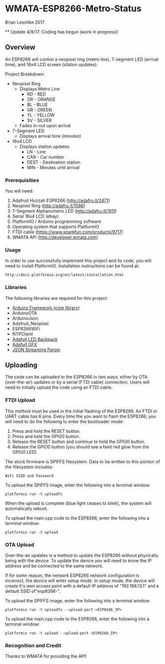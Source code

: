 # WMATA-ESP8266-Metro-Status

Brian Leschke 2017

 ** Update 4/9/17: Coding has begun (work in progress)! 

## **Overview**

 An ESP8266 will control a neopixel ring (metro line), 7-segment LED (arrival time), and 16x4 LCD screen (station updates).

Project Breakdown:
* Neopixel Ring
    * Displays Metro Line
        * RD - RED
        * OR - ORANGE
        * BL - BLUE
        * GR - GREEN
        * YL - YELLOW
        * SV - SILVER
    * Fades in-out upon arrival
* 7-Segment LED
    * Displays arrival time (minutes)
* 16x4 LCD
    * Displays station updates
        * LN   - Line
        * CAR  - Car number
        * DEST - Destination station
        * MIN  - Minutes until arrival

### **Prerequisities**

You will need:

1. Adafruit Huzzah ESP8266 (http://adafru.it/2471)
2. Neopixel Ring (http://adafru.it/1586)
3. 7-Segment Alphanumeric LED (http://adafru.it/1911)
4. Serial 16x4 LCD (ebay)
5. PlatformIO / Arduino programming software
6. Operating system that supports PlatformIO
7. FTDI cable (https://www.sparkfun.com/products/9717)
8. WMATA API (http://developer.wmata.com)


### **Usage**

In order to use successfully implement this project and its code, you will need to install PlatformIO.
Installation instructions can be found at:

    http://docs.platformio.org/en/latest/installation.html
    
### **Libraries**

The following libraries are required for this project:
    
  * [Arduino Framework (core library)](https://github.com/esp8266/Arduino)
  * ArduinoOTA
  * ArduinoJson
  * Adafruit_Neopixel
  * ESP8266WiFi
  * NTPClient
  * [Adafuit LED Backpack](https://github.com/adafruit/Adafruit-LED-Backpack-Library)
  * [Adafuit GFX](https://github.com/adafruit/Adafruit-GFX-Library)
  * [JSON Streaming Parser](https://github.com/squix78/json-streaming-parser)
        
## **Uploading**

The code can be uploaded to the ESP8266 in two ways, either by OTA (over-the-air) updates or by a serial (FTDI cable) connection. 
Users will need to initially upload the code using an FTDI cable.

### **FTDI Upload**

This method must be used in the initial flashing of the ESP8266. An FTDI or UART cable has 6 pins.
Every time the you want to flash the ESP8266, you will need to do the following to enter the bootloader mode:

  1. Press and hold the RESET button.
  2. Press and hold the GPIO0 button.
  3. Release the RESET button and continue to hold the GPIO0 button.
  4. Release the GPIO0 button (you should see a faint red glow from the GPIO0 LED).
  
The stock firmware is SPIFFS filesystem. Data to be written to this portion of the filesystem includes:

    WiFi SSID and Password
  
To upload the SPIFFS image, enter the following into a terminal window:

    platformio run -t uploadfs
  
When the upload is complete (blue light ceases to blink), the system will automatically reboot. 

To upload the main.cpp code to the ESP8266, enter the following into a terminal window:
  
    platformio run -t upload

### **OTA Upload**

Over-the-air updates is a method to update the ESP8266 without physically being with the device. To update the device you will need to
know the IP address and be connected to the same network.

If for some reason, the network ESP8266 network configuration is incorrect, the device will enter setup mode.
In setup mode, the device will create it's own access point with a default IP address of "192.168.13.1" and a default SSID of"esp8266-".

To upload the SPIFFS image, enter the following into a terminal window:

    platformio run -t uploadfs --upload-port <ESP8266_IP>
    
To upload the main.cpp code to the ESP8266, enter the following into a terminal window:
    
    platformio run -t upload --upload-port <ESP8266_IP>

        
### **Recognition and Credit**
Thanks to WMATA for providing the API!

